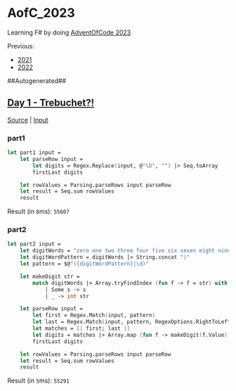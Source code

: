 # AofC_2023

Learning F# by doing [AdventOfCode 2023](https://adventofcode.com/2023)

Previous:
* [2021](https://github.com/JWMB/AofC_2021)
* [2022](https://github.com/JWMB/AofC_2022)


##Autogenerated##
## [Day 1 - Trebuchet?!](https://adventofcode.com/2023/day/1)
[Source](/AofC_2023/Days/D01.fs) | [Input](/AofC_2023/Days/D01.txt)  
### part1
```FSharp
let part1 input =
    let parseRow input =
        let digits = Regex.Replace(input, @"\D", "") |> Seq.toArray
        firstLast digits

    let rowValues = Parsing.parseRows input parseRow
    let result = Seq.sum rowValues
    result
```

Result (in `8`ms): `55607`
### part2
```FSharp
let part2 input =
    let digitWords = "zero one two three four five six seven eight nine".Split ' '
    let digitWordPattern = digitWords |> String.concat "|"
    let pattern = $@"({digitWordPattern}|\d)"

    let makeDigit str =
        match digitWords |> Array.tryFindIndex (fun f -> f = str) with
            | Some s -> s
            | _ -> int str

    let parseRow input =
        let first = Regex.Match(input, pattern)
        let last = Regex.Match(input, pattern, RegexOptions.RightToLeft)
        let matches = [| first; last |]
        let digits = matches |> Array.map (fun f -> makeDigit(f.Value))
        firstLast digits

    let rowValues = Parsing.parseRows input parseRow
    let result = Seq.sum rowValues
    result
```

Result (in `5`ms): `55291`
